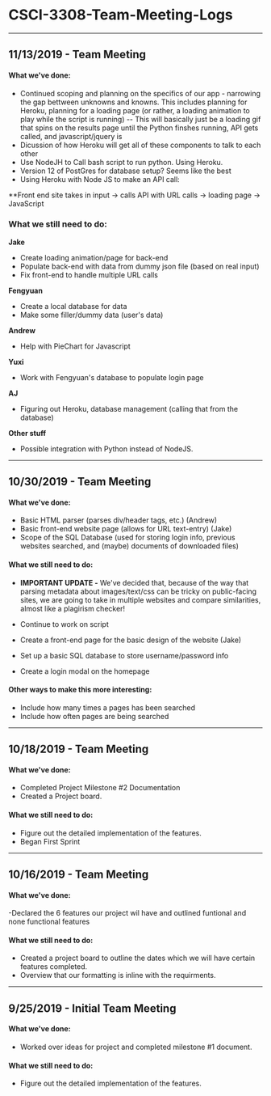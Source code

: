 # CSCI-3308-Team-Meeting-Logs
---
## 11/13/2019 - Team Meeting
#### What we've done: 
- Continued scoping and planning on the specifics of our app - narrowing the gap bettween unknowns and knowns. This includes planning for Heroku, planning for a loading page  (or rather, a loading animation to play while the script is running) 
    -- This will basically just be a loading gif that spins on the results page until the Python finshes running, API gets called, and javascript/jquery is 
- Dicussion of how Heroku will get all of these components to talk to each other 
- Use NodeJH to Call bash script to run python. Using Heroku. 
- Version 12 of PostGres for database setup? Seems like the best 
- Using Heroku with Node JS to make an API call: 


**Front end site takes in input -> calls API with URL calls -> loading page -> JavaScript

### What we still need to do:
**Jake**
 * Create loading animation/page for back-end
 * Populate back-end with data from dummy json file (based on real input) 
 * Fix front-end to handle multiple URL calls
 
**Fengyuan** 
 * Create a local database for data 
 * Make some filler/dummy data (user's data) 

**Andrew**
 * Help with PieChart for Javascript 
 
**Yuxi** 
 * Work with Fengyuan's database to populate login page 
 
**AJ**
 * Figuring out Heroku, database management (calling that from the database) 
 
**Other stuff** 
 * Possible integration with Python instead of NodeJS. 

--- 

## 10/30/2019 - Team Meeting

#### What we've done: 
- Basic HTML parser (parses div/header tags, etc.) (Andrew)
- Basic front-end website page (allows for URL text-entry) (Jake)
- Scope of the SQL Database (used for storing login info, previous websites searched, and (maybe) documents of downloaded files)

#### What we still need to do:
- **IMPORTANT UPDATE -** We've decided that, because of the way that parsing metadata about images/text/css can be tricky on public-facing sites, we are going to take in multiple websites and compare similarities, almost like a plagirism checker!

- Continue to work on script
- Create a front-end page for the basic design of the website (Jake)
- Set up a basic SQL database to store username/password info 
- Create a login modal on the homepage

#### Other ways to make this more interesting: 
- Include how many times a pages has been searched
- Include how often pages are being searched 

--- 

## 10/18/2019 -  Team Meeting 

#### What we've done: 
- Completed Project Milestone #2 Documentation
- Created a Project board.

#### What we still need to do:
- Figure out the detailed implementation of the features.
- Began First Sprint

--- 

## 10/16/2019 - Team Meeting  

#### What we've done: 
-Declared the 6 features our project wil have and outlined funtional and none functional features

#### What we still need to do:
- Created a project board to outline the dates which we will have certain features completed.
- Overview that our formatting is inline with the requirments.

--- 

## 9/25/2019 - Initial Team Meeting  

#### What we've done: 
- Worked over ideas for project and completed milestone #1 document.

#### What we still need to do:
- Figure out the detailed implementation of the features.
